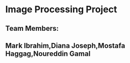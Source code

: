 # Image Processing Project
## Team Members: 
## Mark Ibrahim,Diana Joseph,Mostafa Haggag,Noureddin Gamal
